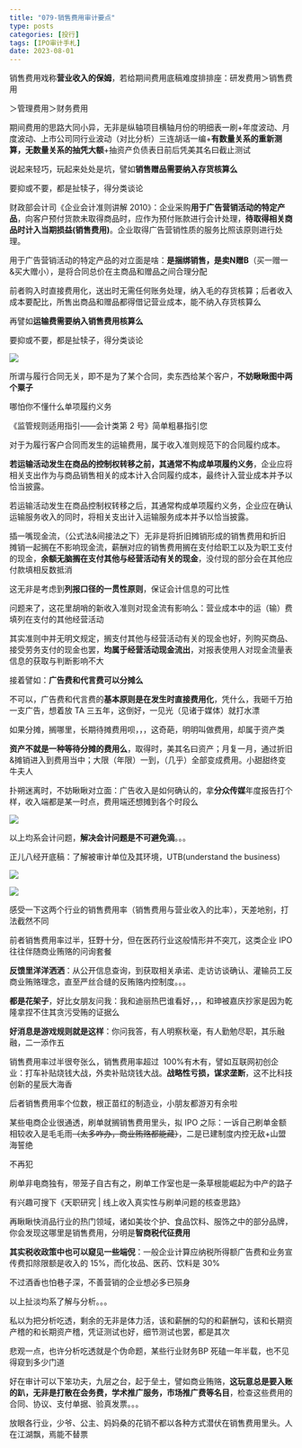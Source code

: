 ```yaml
---
title: "079-销售费用审计要点"
type: posts
categories: [投行]
tags: [IPO审计手札]
date: 2023-08-01
---
```

销售费用戏称**营业收入的保姆**，若给期间费用底稿难度排排座：研发费用＞销售费用

＞管理费用＞财务费用

期间费用的思路大同小异，无非是纵轴项目横轴月份的明细表一刷+年度波动、月度波动、上市公司同行业波动（对比分析）三连胡话一编+**有数量关系的重新测算，无数量关系的抽凭大额**+抽资产负债表日前后凭美其名曰截止测试

说起来轻巧，玩起来处处是坑，譬如**销售赠品需要纳入存货核算么**

要抑或不要，都是扯犊子，得分类谈论

财政部会计司《企业会计准则讲解 2010》：企业采购**用于广告营销活动的特定产品**，向客户预付货款未取得商品时，应作为预付账款进行会计处理，**待取得相关商品时计入当期损益(销售费用)**。企业取得广告营销性质的服务比照该原则进行处理。

用于广告营销活动的特定产品的对立面是啥：**是捆绑销售，是卖N赠B**（买一赠一&买大赠小），是将合同总价在主商品和赠品之间合理分配

前者购入时直接费用化，送出时无需任何账务处理，纳入毛的存货核算；后者收入成本要配比，所售出商品和赠品都得借记营业成本，能不纳入存货核算么

再譬如**运输费需要纳入销售费用核算么**

要抑或不要，都是扯犊子，得分类谈论

![](https://cdn.staticaly.com/gh/richffan/img@main/obsidian/IPO/079-销售费用审计要点_1.webp)

所谓与履行合同无关，即不是为了某个合同，卖东西给某个客户，**不妨瞅瞅图中两个粟子**

哪怕你不懂什么单项履约义务

《监管规则适用指引——会计类第 2 号》简单粗暴指引您

对于为履行客户合同而发生的运输费用，属于收入准则规范下的合同履约成本。

**若运输活动发生在商品的控制权转移之前，其通常不构成单项履约义务**，企业应将相关支出作为与商品销售相关的成本计入合同履约成本，最终计入营业成本并予以恰当披露。

若运输活动发生在商品控制权转移之后，其通常构成单项履约义务，企业应在确认运输服务收入的同时，将相关支出计入运输服务成本并予以恰当披露。

插一嘴现金流，（公式法&间接法之下）无非是将折旧摊销形成的销售费用和折旧摊销一起搁在不影响现金流，薪酬对应的销售费用搁在支付给职工以及为职工支付的现金，**余额无脑搁在支付其他与经营活动有关的现金**，没付现的部分会在其他应付款填相反数抵消

这无非是考虑到**列报口径的一贯性原则**，保证会计信息的可比性

问题来了，这花里胡哨的新收入准则对现金流有影响么：营业成本中的运（输）费填列在支付的其他经营活动

其实准则中并无明文规定，搁支付其他与经营活动有关的现金也好，列购买商品、接受劳务支付的现金也罢，**均属于经营活动现金流出**，对报表使用人对现金流量表信息的获取与判断影响不大

接着譬如：**广告费和代言费可以分摊么**

不可以，广告费和代言费的**基本原则是在发生时直接费用化**，凭什么，我砸千万拍一支广告，想着放 TA 三五年，这倒好，一见光（见诸于媒体）就打水漂

如果分摊，搁哪里，长期待摊费用呗，，，这奇葩，明明叫做费用，却属于资产类

**资产不就是一种等待分摊的费用么**，取得时，美其名曰资产；月复一月，通过折旧&摊销进入到费用当中；大限（年限）一到，（几乎）全部变成费用。小甜甜终变牛夫人

扑朔迷离时，不妨瞅瞅对立面：广告收入是如何确认的，拿**分众传媒**年度报告打个样，收入端都是某一时点，费用端还想摊到各个时段么

![](https://cdn.staticaly.com/gh/richffan/img@main/obsidian/IPO/079-销售费用审计要点_2.webp)

以上均系会计问题，**解决会计问题是不可避免滴**。。。

正儿八经开底稿：了解被审计单位及其环境，UTB(understand the business)

![](https://cdn.staticaly.com/gh/richffan/img@main/obsidian/IPO/079-销售费用审计要点_3.webp)

![](https://cdn.staticaly.com/gh/richffan/img@main/obsidian/IPO/079-销售费用审计要点_4.webp)

感受一下这两个行业的销售费用率（销售费用与营业收入的比率），天差地别，打法截然不同

前者销售费用率过半，狂野十分，但在医药行业这般情形并不突兀，这类企业 IPO 往往伴随商业贿赂的问询套餐

**反馈里洋洋洒洒**：从公开信息查询，到获取相关承诺、走访访谈确认、灌输员工反商业贿赂理念，直至严丝合缝的反贿赂内控制度。。。

**都是花架子**，好比女朋友问我：我和迪丽热巴谁看好，，，和珅被嘉庆抄家是因为乾隆拿捏不住其贪污受贿的证据么

**好消息是游戏规则就是这样**：你问我答，有人明察秋毫，有人勤勉尽职，其乐融融，二一添作五

销售费用率过半很夸张么，销售费用率超过  100%有木有，譬如互联网初创企业：打车补贴烧钱大战，外卖补贴烧钱大战。**战略性亏损，谋求垄断**，这不比科技创新的星辰大海香

后者销售费用率个位数，根正苗红的制造业，小朋友都游刃有余啦

某些电商企业很通透，刷单就搁销售费用里头，拟 IPO 之际：一诉自己刷单金额相较收入是毛毛雨~~（~~~~太多咋办，商业贿赂都能藏~~~~）~~，二是已建制度内控无敌+山盟海誓绝

不再犯

刷单非电商独有，带笼子自古有之，刷单工作室也是一条草根能崛起为中产的路子

有兴趣可搜下《天职研究 | 线上收入真实性与刷单问题的核查思路》

再瞅瞅快消品行业的热门领域，诸如美妆个护、食品饮料、服饰之中的部分品牌，你会发现这哪里是销售费用，分明是**智商税代征费用**

**其实税收政策中也可以窥见一些端倪**：一般企业计算应纳税所得额广告费和业务宣传费扣除限额是收入的 15%，而化妆品、医药、饮料是 30%

不过酒香也怕巷子深，不善营销的企业想必多已殒身

以上扯淡均系了解与分析。。。

私以为把分析吃透，剩余的无非是体力活，该和薪酬的勾的和薪酬勾，该和长期资产稽的和长期资产稽，凭证测试也好，细节测试也罢，都是其次

悲观一点，也许分析吃透就是个伪命题，某些行业财务BP 死磕一年半载，也不见得窥到多少门道

好在审计可以下笨功夫，九层之台，起于垒土，譬如商业贿赂，**这玩意总是要入账的趴，无非是打散在会务费，学术推广服务，市场推广费等名目**，检查这些费用的合同、协议、支付单据、验真发票。。。

放眼各行业，少爷、公主、妈妈桑的花销不都以各种方式潜伏在销售费用里头。人在江湖飘，焉能不替票